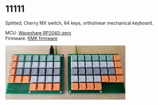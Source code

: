 # 11111

Splitted, Cherry MX switch, 64 keys, ortholinear mechanical keyboard.

MCU: [Waveshare RP2040-zero](https://www.waveshare.com/wiki/RP2040-Zero)  
Firmware: [KMK firmware](https://github.com/KMKfw/kmk_firmware)  

<img src="./images/keyboard_ver3_photo.jpg" width="75%" alt="keyboard photo. this is actually ver3 but top plates reuses ver1."/>
